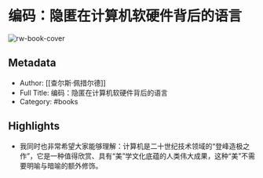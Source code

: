 # 编码：隐匿在计算机软硬件背后的语言

![rw-book-cover](https://weread-1258476243.file.myqcloud.com/weread/cover/49/YueWen_33381009/s_YueWen_33381009.jpg)

## Metadata
- Author: [[查尔斯·佩措尔德]]
- Full Title: 编码：隐匿在计算机软硬件背后的语言
- Category: #books

## Highlights
- 我同时也非常希望大家能够理解：计算机是二十世纪技术领域的“登峰造极之作”，它是一种值得欣赏、具有“美”学文化底蕴的人类伟大成果，这种“美”不需要明喻与暗喻的额外修饰。
